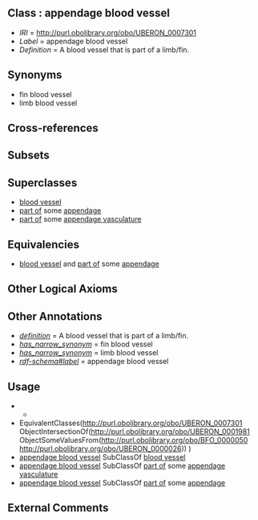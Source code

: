 
## Class : appendage blood vessel

 * *IRI* = http://purl.obolibrary.org/obo/UBERON_0007301
 * *Label* = appendage blood vessel
 * *Definition* = A blood vessel that is part of a limb/fin.

## Synonyms

 * fin blood vessel
 * limb blood vessel

## Cross-references


## Subsets


## Superclasses

 * [blood vessel](../../UBERON/81/UBERON_0001981.md)
 * [part of](../../BFO/50/BFO_0000050.md) some [appendage](../../UBERON/26/UBERON_0000026.md)
 * [part of](../../BFO/50/BFO_0000050.md) some [appendage vasculature](../../UBERON/04/UBERON_0007304.md)

## Equivalencies

 * [blood vessel](../../UBERON/81/UBERON_0001981.md) and [part of](../../BFO/50/BFO_0000050.md) some [appendage](../../UBERON/26/UBERON_0000026.md)

## Other Logical Axioms


## Other Annotations

 * *[definition](../../IAO/15/IAO_0000115.md)* = A blood vessel that is part of a limb/fin.
 * *[has_narrow_synonym](../../ym/oboInOwl#hasNarrowSynonym.md)* = fin blood vessel
 * *[has_narrow_synonym](../../ym/oboInOwl#hasNarrowSynonym.md)* = limb blood vessel
 * *[rdf-schema#label](../../el/rdf-schema#label.md)* = appendage blood vessel

## Usage

 * -
 * EquivalentClasses(<http://purl.obolibrary.org/obo/UBERON_0007301> ObjectIntersectionOf(<http://purl.obolibrary.org/obo/UBERON_0001981> ObjectSomeValuesFrom(<http://purl.obolibrary.org/obo/BFO_0000050> <http://purl.obolibrary.org/obo/UBERON_0000026>)) )
 * [appendage blood vessel](../../UBERON/01/UBERON_0007301.md) SubClassOf [blood vessel](../../UBERON/81/UBERON_0001981.md)
 * [appendage blood vessel](../../UBERON/01/UBERON_0007301.md) SubClassOf [part of](../../BFO/50/BFO_0000050.md) some [appendage vasculature](../../UBERON/04/UBERON_0007304.md)
 * [appendage blood vessel](../../UBERON/01/UBERON_0007301.md) SubClassOf [part of](../../BFO/50/BFO_0000050.md) some [appendage](../../UBERON/26/UBERON_0000026.md)

## External Comments

